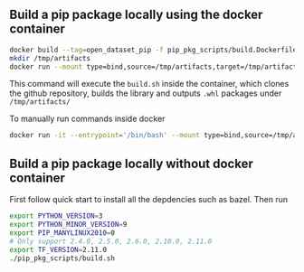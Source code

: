 ## Build a pip package locally using the docker container

```bash
docker build --tag=open_dataset_pip -f pip_pkg_scripts/build.Dockerfile .
mkdir /tmp/artifacts
docker run --mount type=bind,source=/tmp/artifacts,target=/tmp/artifacts -e "PYTHON_VERSION=3" -e "PYTHON_MINOR_VERSION=9" -e "PIP_MANYLINUX2010=1" -e "TF_VERSION=2.11.0" open_dataset_pip
```

This command will execute the `build.sh` inside the container, which clones the
github repository, builds the library and outputs `.whl` packages under
`/tmp/artifacts/`

To manually run commands inside docker

```bash
docker run -it --entrypoint='/bin/bash' --mount type=bind,source=/tmp/artifacts,target=/tmp/artifacts -e "PYTHON_VERSION=3" -e "PYTHON_MINOR_VERSION=9" -e "PIP_MANYLINUX2010=1" -e "TF_VERSION=2.11.0" open_dataset_pip
```

## Build a pip package locally without docker container

First follow quick start to install all the depdencies such as bazel. Then run

```bash
export PYTHON_VERSION=3
export PYTHON_MINOR_VERSION=9
export PIP_MANYLINUX2010=0
# Only support 2.4.0, 2.5.0, 2.6.0, 2.10.0, 2.11.0
export TF_VERSION=2.11.0
./pip_pkg_scripts/build.sh
```
